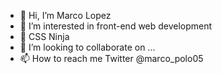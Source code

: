 - 👋 Hi, I’m Marco Lopez
- 👀 I’m interested in front-end web development
- 🌱 CSS Ninja
- 💞️ I’m looking to collaborate on ...
- 📫 How to reach me Twitter @marco_polo05

<!---
md-lopez/md-lopez is a ✨ special ✨ repository because its `README.md` (this file) appears on your GitHub profile.
You can click the Preview link to take a look at your changes.
--->
